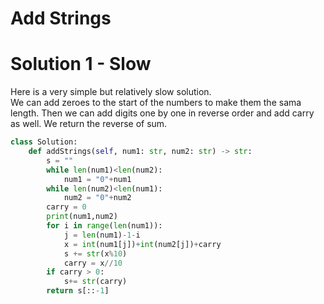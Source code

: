 # Add Strings
# Solution 1 - Slow
Here is a very simple but relatively slow solution. <br>
We can add zeroes to the start of the numbers to make them the sama length. Then we can add digits one by one in reverse order and add carry as well. We return the reverse of sum.
```python
class Solution:
    def addStrings(self, num1: str, num2: str) -> str:
        s = ""
        while len(num1)<len(num2):
            num1 = "0"+num1
        while len(num2)<len(num1):
            num2 = "0"+num2
        carry = 0
        print(num1,num2)
        for i in range(len(num1)):
            j = len(num1)-1-i
            x = int(num1[j])+int(num2[j])+carry
            s += str(x%10)
            carry = x//10
        if carry > 0:
            s+= str(carry)
        return s[::-1]
```
